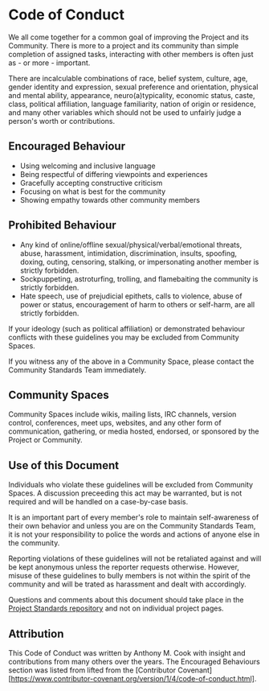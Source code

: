 Code of Conduct
===============

We all come together for a common goal of improving the Project and its Community. There is more to a project and its community than simple completion of assigned tasks, interacting with other members is often just as - or more - important.

There are incalculable combinations of race, belief system, culture, age, gender identity and expression, sexual preference and orientation, physical and mental ability, appearance, neuro(a)typicality, economic status, caste, class, political affiliation, language familiarity, nation of origin or residence, and many other variables which should not be used to unfairly judge a person's worth or contributions.

Encouraged Behaviour
--------------------

* Using welcoming and inclusive language
* Being respectful of differing viewpoints and experiences
* Gracefully accepting constructive criticism
* Focusing on what is best for the community
* Showing empathy towards other community members

Prohibited Behaviour
--------------------

* Any kind of online/offline sexual/physical/verbal/emotional threats, abuse, harassment, intimidation, discrimination, insults, spoofing, doxing, outing, censoring, stalking, or impersonating another member is strictly forbidden.
* Sockpuppeting, astroturfing, trolling, and flamebaiting the community is strictly forbidden.
* Hate speech, use of prejudicial epithets, calls to violence, abuse of power or status, encouragement of harm to others or self-harm, are all strictly forbidden. 

If your ideology (such as political affiliation) or demonstrated behaviour conflicts with these guidelines you may be excluded from Community Spaces.

If you witness any of the above in a Community Space, please contact the Community Standards Team immediately.

Community Spaces
----------------

Community Spaces include wikis, mailing lists, IRC channels, version control, conferences, meet ups, websites, and any other form of communication, gathering, or media hosted, endorsed, or sponsored by the Project or Community.

Use of this Document
--------------------

Individuals who violate these guidelines will be excluded from Community Spaces. A discussion preceeding this act may be warranted, but is not required and will be handled on a case-by-case basis.

It is an important part of every member's role to maintain self-awareness of their own behavior and unless you are on the Community Standards Team, it is not your responsibility to police the words and actions of anyone else in the community. 

Reporting violations of these guidelines will not be retaliated against and will be kept anonymous unless the reporter requests otherwise. However, misuse of these guidelines to bully members is not within the spirit of the community and will be trated as harassment and dealt with accordingly.

Questions and comments about this document should take place in the [Project Standards repository](https://github.com/acook/project_standards/) and not on individual project pages.

Attribution
-----------

This Code of Conduct was written by Anthony M. Cook with insight and contributions from many others over the years. The Encouraged Behaviours section was listed from lifted from the [Contributor Covenant][https://www.contributor-covenant.org/version/1/4/code-of-conduct.html].
